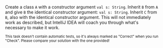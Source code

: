 

Create a class `A` with a constructor argument `val s: String`. Inherit `B` from
`A` and give `B` the identical constructor argument: `val s: String`. Inherit
`C` from `B`, also with the identical constructor argument. This will not
immediately work as described, but IntelliJ IDEA will coach you through what's
necessary to make it work.

<sub> This task doesn't contain automatic tests,
so it's always marked as "Correct" when you run "Check".
Please compare your solution with the one provided! </sub>
